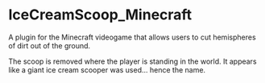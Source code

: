 # IceCreamScoop_Minecraft
A plugin for the Minecraft videogame that allows users to cut hemispheres of dirt out of the ground.

The scoop is removed where the player is standing in the world. It appears like a giant ice cream scooper was used... hence the name.
